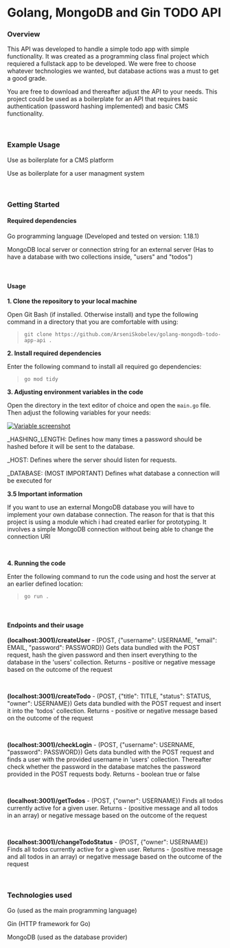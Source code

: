
# Golang, MongoDB and Gin TODO API

  

### Overview

  

This API was developed to handle a simple todo app with simple functionality. It was created as a programming class final project which requiered a fullstack app to be developed. We were free to choose whatever technologies we wanted, but database actions was a must to get a good grade.

  

You are free to download and thereafter adjust the API to your needs. This project could be used as a boilerplate for an API that requires basic authentication (password hashing implemented) and basic CMS functionality.

  

&nbsp;

  

### Example Usage

  

Use as boilerplate for a CMS platform

Use as boilerplate for a user managment system

  

&nbsp;

  

### Getting Started

  

#### Required dependencies

  

Go programming language (Developed and tested on version: 1.18.1)

MongoDB local server or connection string for an external server (Has to have a database with two collections inside, "users" and "todos")

  

&nbsp;

  

#### Usage

  

**1. Clone the repository to your local machine**

  

Open Git Bash (if installed. Otherwise install) and type the following command in a directory that you are comfortable with using:

> `git clone https://github.com/ArseniSkobelev/golang-mongodb-todo-app-api .`

  

**2. Install required dependencies**

  

Enter the following command to install all required go dependencies:

> `go mod tidy`

  

**3. Adjusting environment variables in the code**

  

Open the directory in the text editor of choice and open the `main.go` file. Then adjust the following variables for your needs:

  

[![Variable screenshot](https://lh3.googleusercontent.com/pw/AM-JKLVsBnnPGDC0I25UGFdwNs6QZFt75YdsQURD3qa7r-O37jQksfrmZt85I103u85w7-yx8Bf8cwf7ngGiWSBbpsjn_yq4YdgOOW13JdoGNyTH_KXZZgsADoASHZC_iv_4QHpm8imE4jwjd9QNnJqBOeg=w491-h76-no "Variable screenshot")](https://lh3.googleusercontent.com/pw/AM-JKLVsBnnPGDC0I25UGFdwNs6QZFt75YdsQURD3qa7r-O37jQksfrmZt85I103u85w7-yx8Bf8cwf7ngGiWSBbpsjn_yq4YdgOOW13JdoGNyTH_KXZZgsADoASHZC_iv_4QHpm8imE4jwjd9QNnJqBOeg=w491-h76-no  "Variable screenshot")

  

_HASHING_LENGTH: Defines how many times a password should be hashed before it will be sent to the database.

_HOST: Defines where the server should listen for requests.

_DATABASE: (MOST IMPORTANT) Defines what database a connection will be executed for

  

**3.5 Important information**

  

If you want to use an external MongoDB database you will have to implement your own database connection. The reason for that is that this project is using a module which i had created earlier for prototyping. It involves a simple MongoDB connection without being able to change the connection URI

  

&nbsp;

**4. Running the code**

  

Enter the following command to run the code using and host the server at an earlier defined location:

> `go run .`

  

&nbsp;

  

#### Endpoints and their usage

  

**(localhost:3001)/createUser** - (POST, {"username": USERNAME, "email": EMAIL, "password": PASSWORD}) Gets data bundled with the POST request, hash the given password and then insert everything to the database in the 'users' collection. Returns - positive or negative message based on the outcome of the request

  &nbsp;

**(localhost:3001)/createTodo** - (POST, {"title": TITLE, "status": STATUS, "owner": USERNAME}) Gets data bundled with the POST request and insert it into the 'todos' collection. Returns - positive or negative message based on the outcome of the request

  &nbsp;

**(localhost:3001)/checkLogin** - (POST, {"username": USERNAME, "password": PASSWORD}) Gets data bundled with the POST request and finds a user with the provided username in 'users' collection. Thereafter check whether the password in the database matches the password provided in the POST requests body. Returns - boolean true or false

  &nbsp;

**(localhost:3001)/getTodos** - (POST, {"owner": USERNAME}) Finds all todos currently active for a given user. Returns - (positive message and all todos in an array) or negative message based on the outcome of the request

&nbsp;

**(localhost:3001)/changeTodoStatus** - (POST, {"owner": USERNAME}) Finds all todos currently active for a given user. Returns - (positive message and all todos in an array) or negative message based on the outcome of the request



&nbsp;

  

### Technologies used

  

Go (used as the main programming language)

Gin (HTTP framework for Go)

MongoDB (used as the database provider)